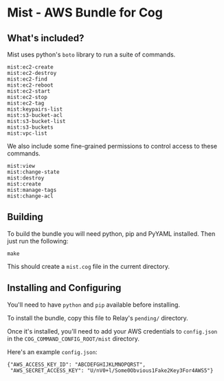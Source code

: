 # Mist - AWS Bundle for Cog

## What's included?

Mist uses python's `boto` library to run a suite of commands.

```
mist:ec2-create
mist:ec2-destroy
mist:ec2-find
mist:ec2-reboot
mist:ec2-start
mist:ec2-stop
mist:ec2-tag
mist:keypairs-list
mist:s3-bucket-acl
mist:s3-bucket-list
mist:s3-buckets
mist:vpc-list
```

We also include some fine-grained permissions to control access to these
commands.

```
mist:view
mist:change-state
mist:destroy
mist:create
mist:manage-tags
mist:change-acl
```

## Building

To build the bundle you will need python, pip and PyYAML installed. Then just run the following:

```
make
```

This should create a `mist.cog` file in the current directory.

## Installing and Configuring

You'll need to have `python` and `pip` available before installing.

To install the bundle, copy this file to Relay's `pending/` directory.

Once it's installed, you'll need to add your AWS credentials to `config.json`
in the `COG_COMMAND_CONFIG_ROOT/mist` directory.

Here's an example `config.json`:

```
{"AWS_ACCESS_KEY_ID": "ABCDEFGHIJKLMNOPQRST",
 "AWS_SECRET_ACCESS_KEY": "U/nV0+l/Some0Obvious1Fake2Key3For4AWS5"}
```
